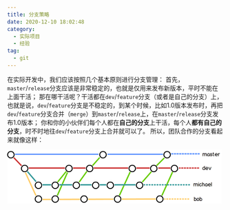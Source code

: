 ```yaml
---
title: 分支策略
date: 2020-12-10 18:02:48
category:
  - 实际项目
  - 经验
tag:
  - git
---
```


在实际开发中，我们应该按照几个基本原则进行分支管理：
首先，`master`/`release`分支应该是非常稳定的，也就是仅用来发布新版本，平时不能在上面干活；
那在哪干活呢？干活都在`dev`/`feature`分支（或者是自己的分支）上，也就是说，`dev`/`feature`分支是不稳定的，到某个时候，比如1.0版本发布时，再把`dev`/`feature`分支合并（`merge`）到`master`/`release`上，在`master`/`release`分支发布1.0版本；
你和你的小伙伴们每个人都在**自己的分支**上干活，每个人**都有自己的分支**，时不时地往`dev`/`feature`分支上合并就可以了。
所以，团队合作的分支看起来就像这样：

![image-20220615160739907](./img/image-20220615160739907.png)

